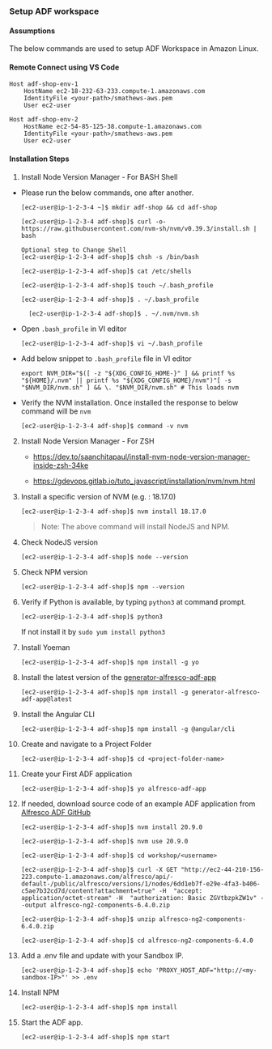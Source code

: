### Setup ADF workspace


#### Assumptions

The below commands are used to setup ADF Workspace in Amazon Linux.

#### Remote Connect using VS Code

```
Host adf-shop-env-1
    HostName ec2-18-232-63-233.compute-1.amazonaws.com
    IdentityFile <your-path>/smathews-aws.pem
    User ec2-user

Host adf-shop-env-2
    HostName ec2-54-85-125-38.compute-1.amazonaws.com
    IdentityFile <your-path>/smathews-aws.pem
    User ec2-user
```

#### Installation Steps

1. Install Node Version Manager - For BASH Shell
* Please run the below commands, one after another.
    ```
    [ec2-user@ip-1-2-3-4 ~]$ mkdir adf-shop && cd adf-shop

    [ec2-user@ip-1-2-3-4 adf-shop]$ curl -o- https://raw.githubusercontent.com/nvm-sh/nvm/v0.39.3/install.sh | bash

    Optional step to Change Shell
    [ec2-user@ip-1-2-3-4 adf-shop]$ chsh -s /bin/bash

    [ec2-user@ip-1-2-3-4 adf-shop]$ cat /etc/shells

    [ec2-user@ip-1-2-3-4 adf-shop]$ touch ~/.bash_profile

    [ec2-user@ip-1-2-3-4 adf-shop]$ . ~/.bash_profile

	  [ec2-user@ip-1-2-3-4 adf-shop]$ . ~/.nvm/nvm.sh

    ```

* Open `.bash_profile` in VI editor
    ```
    [ec2-user@ip-1-2-3-4 adf-shop]$ vi ~/.bash_profile
    ```

* Add below snippet to `.bash_profile` file in VI editor
    ```
    export NVM_DIR="$([ -z "${XDG_CONFIG_HOME-}" ] && printf %s "${HOME}/.nvm" || printf %s "${XDG_CONFIG_HOME}/nvm")"[ -s "$NVM_DIR/nvm.sh" ] && \. "$NVM_DIR/nvm.sh" # This loads nvm    
    ```

* Verify the NVM installation. Once installed the response to below command will be `nvm`
    ```
	[ec2-user@ip-1-2-3-4 adf-shop]$ command -v nvm
    ```
2. Install Node Version Manager - For ZSH
    * https://dev.to/saanchitapaul/install-nvm-node-version-manager-inside-zsh-34ke

    * https://gdevops.gitlab.io/tuto_javascript/installation/nvm/nvm.html

3. Install a specific version of NVM (e.g. : 18.17.0)
    ```
    [ec2-user@ip-1-2-3-4 adf-shop]$ nvm install 18.17.0
    ```
    >Note: The above command will install NodeJS and NPM.

4. Check NodeJS version
    ```
    [ec2-user@ip-1-2-3-4 adf-shop]$ node --version
    ```

5. Check NPM version
    ```
    [ec2-user@ip-1-2-3-4 adf-shop]$ npm --version
    ```

6. Verify if Python is available, by typing `python3` at command prompt.
    ```
    [ec2-user@ip-1-2-3-4 adf-shop]$ python3
    ```
    If not install it by `sudo yum install python3`

7. Install Yoeman
    ```
    [ec2-user@ip-1-2-3-4 adf-shop]$ npm install -g yo
    ```
8. Install the latest version of the [generator-alfresco-adf-app](https://github.com/Alfresco/generator-alfresco-adf-app)
    ```
    [ec2-user@ip-1-2-3-4 adf-shop]$ npm install -g generator-alfresco-adf-app@latest
    ```
9. Install the Angular CLI
    ```
    [ec2-user@ip-1-2-3-4 adf-shop]$ npm install -g @angular/cli
    ```

10. Create and navigate to a Project Folder
    ```
    [ec2-user@ip-1-2-3-4 adf-shop]$ cd <project-folder-name>
    ```

11. Create your First ADF application
    ```
    [ec2-user@ip-1-2-3-4 adf-shop]$ yo alfresco-adf-app
    ```

12. If needed, download source code of an example ADF application from [Alfresco ADF GitHub](https://github.com/Alfresco/alfresco-ng2-components/tree/6.4.0)
    ```
    [ec2-user@ip-1-2-3-4 adf-shop]$ nvm install 20.9.0

    [ec2-user@ip-1-2-3-4 adf-shop]$ nvm use 20.9.0

    [ec2-user@ip-1-2-3-4 adf-shop]$ cd workshop/<username>

    [ec2-user@ip-1-2-3-4 adf-shop]$ curl -X GET "http://ec2-44-210-156-223.compute-1.amazonaws.com/alfresco/api/-default-/public/alfresco/versions/1/nodes/6dd1eb7f-e29e-4fa3-b406-c5ae7b32cd7d/content?attachment=true" -H  "accept: application/octet-stream" -H  "authorization: Basic ZGVtbzpkZW1v" --output alfresco-ng2-components-6.4.0.zip

    [ec2-user@ip-1-2-3-4 adf-shop]$ unzip alfresco-ng2-components-6.4.0.zip    

    [ec2-user@ip-1-2-3-4 adf-shop]$ cd alfresco-ng2-components-6.4.0

    ```

13. Add a .env file and update with your Sandbox IP.
    ```
    [ec2-user@ip-1-2-3-4 adf-shop]$ echo 'PROXY_HOST_ADF="http://<my-sandbox-IP>"' >> .env
    ```

14. Install NPM
    ```
    [ec2-user@ip-1-2-3-4 adf-shop]$ npm install
    ```

15. Start the ADF app.
    ```
    [ec2-user@ip-1-2-3-4 adf-shop]$ npm start
    ```
